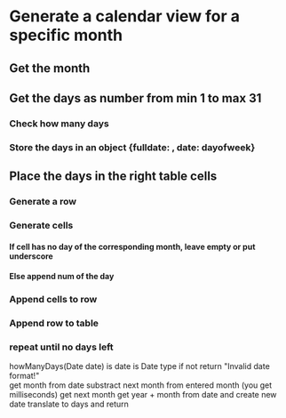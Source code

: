 
# Generate a calendar view for a specific month
## Get the month
## Get the days as number from min 1 to max 31
### Check how many days
### Store the days in an object {fulldate: , date: dayofweek}
## Place the days in the right table cells
### Generate a row
### Generate cells
#### If cell has no day of the corresponding month, leave empty or put underscore
#### Else append num of the day
### Append cells to row
### Append row to table
### repeat until no days left


howManyDays(Date date)
    is date is Date type
        if not return "Invalid date format!"    
    get month from date
    substract next month from entered month (you get milliseconds)
        get next month
            get year + month from date and create new date
    translate to days and return
